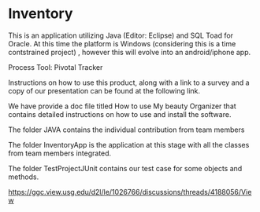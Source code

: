 # Inventory

This is an application utilizing Java (Editor: Eclipse) and SQL Toad for Oracle.  At this time the platform is Windows (considering this is a time contstrained project) , however this will evolve into an android/iphone app.


Process Tool:  Pivotal Tracker

Instructions on how to use this product, along with a link to a survey and a copy of our presentation can be found at the following link.

We have provide a doc file titled How to use My beauty Organizer that contains detailed instructions on how to use and install the software.

The folder JAVA contains the individual contribution from team members

The folder InventoryApp is the application at this stage with all the classes from team members integrated.

The folder TestProjectJUnit contains our test case for some objects and methods. 

https://ggc.view.usg.edu/d2l/le/1026766/discussions/threads/4188056/View
